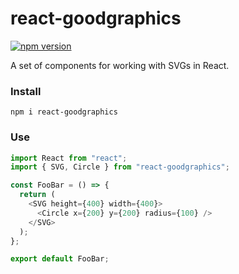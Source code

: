 # react-goodgraphics

[![npm version](https://badge.fury.io/js/react-goodgraphics.svg)](https://badge.fury.io/js/react-goodgraphics)

A set of components for working with SVGs in React.

### Install

```
npm i react-goodgraphics
```

### Use

```js
import React from "react";
import { SVG, Circle } from "react-goodgraphics";

const FooBar = () => {
  return (
    <SVG height={400} width={400}>
      <Circle x={200} y={200} radius={100} />
    </SVG>
  );
};

export default FooBar;
```
